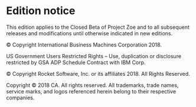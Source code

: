 # Edition notice

This edition applies to the Closed Beta of Project Zoe and to all subsequent releases and modifications until otherwise indicated in new editions.

© Copyright International Business Machines Corporation 2018.

US Government Users Restricted Rights – Use, duplication or disclosure restricted by GSA ADP Schedule Contract with IBM Corp.

© Copyright Rocket Software, Inc. or its affiliates 2018. All Rights Reserved.

Copyright © 2018 CA. All rights reserved. All trademarks, trade names, service marks, and logos referenced herein belong to their respective companies.

